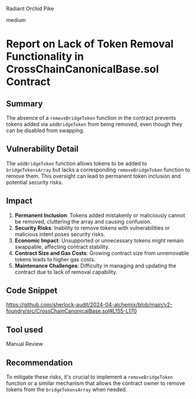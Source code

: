 Radiant Orchid Pike

medium

# Report on Lack of Token Removal Functionality in CrossChainCanonicalBase.sol Contract

## Summary
The absence of a `removeBridgeToken` function in the contract prevents tokens added via `addBridgeToken` from being removed, even though they can be disabled from swapping.

## Vulnerability Detail

The `addBridgeToken` function allows tokens to be added to `bridgeTokensArray` but lacks a corresponding `removeBridgeToken` function to remove them. This oversight can lead to permanent token inclusion and potential security risks.

## Impact

1. **Permanent Inclusion**: Tokens added mistakenly or maliciously cannot be removed, cluttering the array and causing confusion.
2. **Security Risks**: Inability to remove tokens with vulnerabilities or malicious intent poses security risks.
3. **Economic Impact**: Unsupported or unnecessary tokens might remain swappable, affecting contract stability.
4. **Contract Size and Gas Costs**: Growing contract size from unremovable tokens leads to higher gas costs.
5. **Maintenance Challenges**: Difficulty in managing and updating the contract due to lack of removal capability.
## Code Snippet

https://github.com/sherlock-audit/2024-04-alchemix/blob/main/v2-foundry/src/CrossChainCanonicalBase.sol#L155-L170

## Tool used

Manual Review

## Recommendation

To mitigate these risks, it's crucial to implement a `removeBridgeToken` function or a similar mechanism that allows the contract owner to remove tokens from the `bridgeTokensArray` when needed.
